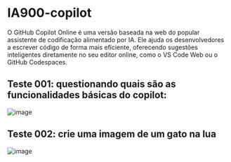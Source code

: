 # IA900-copilot
O GitHub Copilot Online é uma versão baseada na web do popular assistente de codificação alimentado por IA. Ele ajuda os desenvolvedores a escrever código de forma mais eficiente, oferecendo sugestões inteligentes diretamente no seu editor online, como o VS Code Web ou o GitHub Codespaces.

## Teste 001: questionando quais são as funcionalidades básicas do copilot:

![image](https://github.com/user-attachments/assets/4fb0c24a-4140-4d89-b7db-611557d811e7)


## Teste 002: crie uma imagem de um gato na lua
![image](https://github.com/user-attachments/assets/405be826-51c4-4313-9682-77ad9f33313e)
